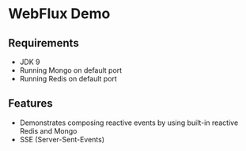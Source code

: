 # WebFlux Demo

## Requirements
* JDK 9
* Running Mongo on default port
* Running Redis on default port

## Features
* Demonstrates composing reactive events by using built-in reactive Redis and Mongo
* SSE (Server-Sent-Events)
